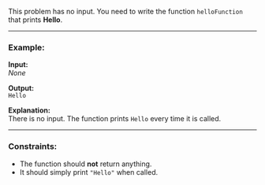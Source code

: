 This problem has no input. You need to write the function `helloFunction` that prints **Hello**.

---

### Example:

**Input:**  
_None_

**Output:**  
`Hello`

**Explanation:**  
There is no input. The function prints `Hello` every time it is called.

---

### Constraints:
- The function should **not** return anything.
- It should simply print `"Hello"` when called.
